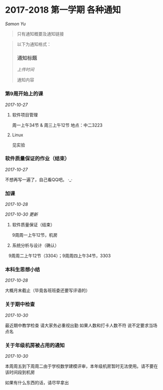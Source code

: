 # 2017-2018 第一学期 各种通知

*Samon Yu*

> 只有通知概要及通知链接

> 以下为通知格式：
>
> ### 通知标题
>
> *上传时间*
>
> 通知内容



### 第9周开始上的课
*2017-10-27*

1. 软件项目管理 

    周一上午34节 & 周三上午12节 地点：中二3223

2. Linux

    见实验

### 软件质量保证的作业（结束）
*2017-10-27*

不想再写一遍了，自己看QQ吧。 ·_·

### 加课
*2017-10-28*

*2017-10-30 更新*

1. 软件质量保证（结束）

    9周周一上午12节，机房
    
2. 系统分析与设计（确认）

    9周周二上午12节（3304）；9周周四上午34节，3303
    
### 本科生思想小结
*2017-10-28*

大概月末截止（毕竟各班班委还要写评语的）

### 关于期中检查
*2017-10-30*

最近期中教学检查 请大家务必重视出勤  如果人数和打卡人数不符 说不定要求当场点名

### 关于年级机房被占用的通知
*2017-10-30*

本周周五到下周周二由于学校数学建模评审，本年级机房暂时无法使用。请不要在该时间段到机房

如果有什么东西的话，请尽早拿出



